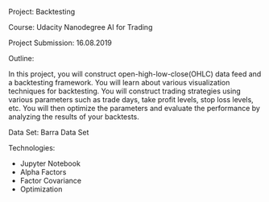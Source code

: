 Project: Backtesting

Course: Udacity Nanodegree AI for Trading

Project Submission: 16.08.2019

Outline:

In this project, you will construct open-high-low-close(OHLC) data feed and a backtesting framework. You will learn about various visualization techniques for backtesting. You will construct trading strategies using various parameters such as trade days, take profit levels, stop loss levels, etc. You will then optimize the parameters and evaluate the performance by analyzing the results of your backtests. 

Data Set: Barra Data Set

Technologies:
- Jupyter Notebook
- Alpha Factors
- Factor Covariance
- Optimization
